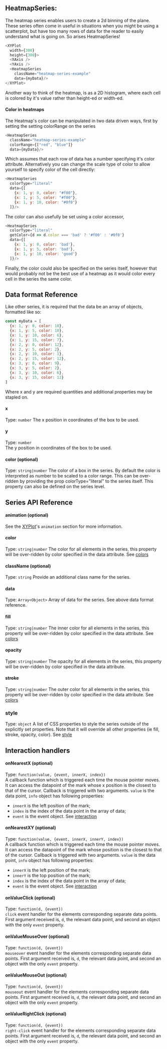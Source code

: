 ## HeatmapSeries:

<!-- INJECT:"HeatmapChartWithLink" -->

The heatmap series enables users to create a 2d binning of the plane. These series often come in useful in situations when you might be using a scatterplot, but have too many rows of data for the reader to easily understand what is going on. So arises HeatmapSeries!

```javascript
<XYPlot
  width={300}
  height={300}>
  <XAxis />
  <YAxis />
  <HeatmapSeries
    className="heatmap-series-example"
    data={myData}/>
</XYPlot>
```

Another way to think of the heatmap, is as a 2D histogram, where each cell is colored by it's value rather than height-ed or width-ed.

#### Color in heatmaps

<!-- INJECT:"LabeledHeatmap" -->

The Heatmap's color can be manipulated in two data driven ways, first by setting the setting colorRange on the series

```javascript
<HeatmapSeries
  className="heatmap-series-example"
  colorRange={["red", "blue"]}
  data={myData}/>
```

Which assumes that each row of data has a number specifying it's color attribute. Alternatively you can change the scale type of color to allow yourself to specify color of the cell directly:

```javascript
<HeatmapSeries
  colorType="literal"
  data={[
    {x: 1, y: 0, color: "#f00"},
    {x: 1, y: 5, color: "#f00"},
    {x: 1, y: 10, color: "#0f0"}
  ]}/>
```

The color can also usefully be set using a color accessor,
```javascript
<HeatmapSeries
  colorType="literal"
  getColor={d => d.color === 'bad' ? '#f00' : '#0f0'}
  data={[
    {x: 1, y: 0, color: 'bad'},
    {x: 1, y: 5, color: 'bad'},
    {x: 1, y: 10, color: 'good'}
  ]}/>
```

Finally, the color could also be specified on the series itself, however that would probably not be the best use of a heatmap as it would color every cell in the series the same color.

## Data format Reference

Like other series, it is required that the data be an array of objects, formatted like so:


```javascript
const myData = [
  {x: 1, y: 0, color: 10},
  {x: 1, y: 5, color: 10},
  {x: 1, y: 10, color: 6},
  {x: 1, y: 15, color: 7},
  {x: 2, y: 0, color: 12},
  {x: 2, y: 5, color: 2},
  {x: 2, y: 10, color: 1},
  {x: 2, y: 15, color: 12},
  {x: 3, y: 0, color: 9},
  {x: 3, y: 5, color: 2},
  {x: 3, y: 10, color: 6},
  {x: 3, y: 15, color: 12}
]
```

Where x and y are required quantities and additional properties may be stapled on.

#### x
Type: `number`
The x position in coordinates of the box to be used.

#### y
Type: `number`  
The y position in coordinates of the box to be used.

#### color (optional)
Type: `string|number`
The color of a box in the series. By default the color is interpreted as number to be scaled to a color range. This can be over-ridden by providing the prop colorType="literal" to the series itself. This property can also be defined on the series level.


## Series API Reference

#### animation (optional)  
See the [XYPlot](xy-plot.md)'s `animation` section for more information.

#### color
Type: `string|number`
The color for all elements in the series, this property will be over-ridden by color specified in the data attribute. See [colors](colors.md)

#### className (optional)
Type: `string`
Provide an additional class name for the series.

#### data
Type: `Array<Object>`
Array of data for the series. See above data format reference.

#### fill
Type: `string|number`
The inner color for all elements in the series, this property will be over-ridden by color specified in the data attribute. See [colors](colors.md)

#### opacity
Type: `string|number`
The opacity for all elements in the series, this property will be over-ridden by color specified in the data attribute.

#### stroke
Type: `string|number`
The outer color for all elements in the series, this property will be over-ridden by color specified in the data attribute. See [colors](colors.md)

### style
Type: `object`
A list of CSS properties to style the series outside of the explicitly set properties. Note that it will override all other properties (ie fill, stroke, opacity, color). See [style](style.md)

## Interaction handlers
#### onNearestX (optional)
Type: `function(value, {event, innerX, index})`  
A callback function which is triggered each time the mouse pointer moves. It can access the datapoint of the mark whose x position is the closest to that of the cursor.
Callback is triggered with two arguments. `value` is the data point, `info` object has following properties:
- `innerX` is the left position of the mark;
- `index` is the index of the data point in the array of data;
- `event` is the event object.
See [interaction](interaction.md)

#### onNearestXY (optional)
Type: `function(value, {event, innerX, innerY, index})`  
A callback function which is triggered each time the mouse pointer moves. It can access the datapoint of the mark whose position is the closest to that of the cursor.
Callback is triggered with two arguments. `value` is the data point, `info` object has following properties:
- `innerX` is the left position of the mark;
- `innerY` is the top position of the mark;
- `index` is the index of the data point in the array of data;
- `event` is the event object.
See [interaction](interaction.md)

#### onValueClick (optional)
Type: `function(d, {event})`  
`click` event handler for the elements corresponding separate data points. First argument received is, `d`, the relevant data point, and second an object with the only `event` property.  

#### onValueMouseOver (optional)
Type: `function(d, {event})`  
`mouseover` event handler for the elements corresponding separate data points. First argument received is, `d`, the relevant data point, and second an object with the only `event` property.

#### onValueMouseOut (optional)
Type: `function(d, {event})`  
`mouseout` event handler for the elements corresponding separate data points. First argument received is, `d`, the relevant data point, and second an object with the only `event` property.  

#### onValueRightClick (optional)
Type: `function(d, {event})`  
`right-click` event handler for the elements corresponding separate data points. First argument received is, `d`, the relevant data point, and second an object with the only `event` property.
